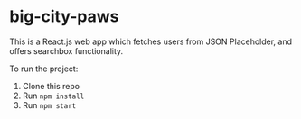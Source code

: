 # big-city-paws
This is a React.js web app which fetches users from JSON Placeholder, and offers searchbox functionality.

To run the project:

1. Clone this repo
2. Run `npm install`
3. Run `npm start`
